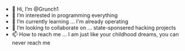 - 👋 Hi, I’m @Grunch1
- 👀 I’m interested in programming everything
- 🌱 I’m currently learning ... I'm already operating
- 💞️ I’m looking to collaborate on ... state-sponsered hacking projects
- 📫 How to reach me ... I am just like your childhood dreams, you can never reach me

<!---
Grunch1/Grunch1 is a ✨ special ✨ repository because its `README.md` (this file) appears on your GitHub profile.
You can click the Preview link to take a look at your changes.
--->
